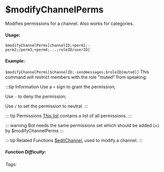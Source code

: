 # $modifyChannelPerms
Modifies permissions for a channel. Also works for categories.

#### Usage: 
`$modifyChannelPerms[channelID;+perm1;-perm2;/perm3;+perm4;...;roleID/userID]`

#### Example:
`$modifyChannelPerms[$channelID;-sendmessages;$roleID[muted]]`
This command will restrict members with the role "muted" from speaking.


:::tip Information
Use a `+` sign to grant the permission;

Use `-` to deny the permission;

Use `/` to set the permission to neutral.
:::

::: tip Permissions
[This list](../CodeReferences/ref.permissions_list.md) contains a list of all permissions.
:::

::: warning 
Bot needs the same permissions set which should be added (+) by $modifyChannelPerms
:::

::: tip Related Functions
[$editChannel](../Channel/editChannel.md), used to modify a channel.
:::


##### Function Difficulty: <Badge type="danger" text="Difficult" vertical="middle" /> 
###### Tags: <Badge type="tip" text="channel" vertical="middle" /> <Badge type="tip" text="modify" vertical="middle" /> <Badge type="tip" text="edit Channel" vertical="middle" /> <Badge type="tip" text="modify Channel" vertical="middle" /> 
